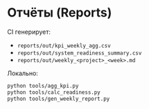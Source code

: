 # Отчёты (Reports)

CI генерирует:
- `reports/out/kpi_weekly_agg.csv`
- `reports/out/system_readiness_summary.csv`
- `reports/out/weekly_<project>_<week>.md`

Локально:
```bash
python tools/agg_kpi.py
python tools/calc_readiness.py
python tools/gen_weekly_report.py
```
